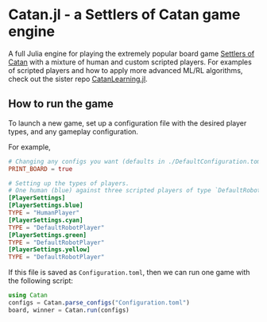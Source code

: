 # Catan.jl - a Settlers of Catan game engine

A full Julia engine for playing the extremely popular board game [Settlers of Catan](https://www.catan.com/) with a mixture of human and custom scripted players.  For examples of scripted players and how to apply more advanced ML/RL algorithms, check out the sister repo [CatanLearning.jl](https://github.com/BKaperick/CatanLearning.jl/).

## How to run the game
To launch a new game, set up a configuration file with the desired player types, and any gameplay configuration.

For example,
```toml filename="Configuration.toml"
# Changing any configs you want (defaults in ./DefaultConfiguration.toml)
PRINT_BOARD = true

# Setting up the types of players.  
# One human (blue) against three scripted players of type `DefaultRobotPlayer`
[PlayerSettings]
[PlayerSettings.blue]
TYPE = "HumanPlayer"
[PlayerSettings.cyan]
TYPE = "DefaultRobotPlayer"
[PlayerSettings.green]
TYPE = "DefaultRobotPlayer"
[PlayerSettings.yellow]
TYPE = "DefaultRobotPlayer"
```

If this file is saved as `Configuration.toml`, then we can run one game with the following script:
```julia
using Catan
configs = Catan.parse_configs("Configuration.toml")
board, winner = Catan.run(configs)
```
